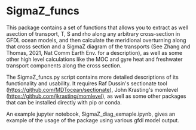 # SigmaZ_funcs

This package contains a set of functions that allows you to extract as well asection of transport, T, S and rho along any arbitrary cross-section in GFDL ocean models, and then 
calculate the meridional overturning along that cross section and a SigmaZ diagram of the transports (See Zhang and Thomas, 2021, Nat Comm Earth Env. for a description), as well
as some other high level calculations like the MOC and gyre heat and freshwater transport components along the cross section. 

The SigmaZ_funcs.py script contains more detailed descriptions of its functionality and usability. It requires Raf Dussin's sectionate tool (https://github.com/MDTocean/sectionate), 
John Krasting's momlevel (https://github.com/jkrasting/momlevel), as well as some other packages that can be installed directly with pip or conda.  

An example jupyter notebook, SigmaZ_diag_exmaple.ipynb, gives an example of the usage of the package using various gfdl model output. 

